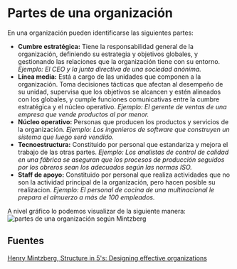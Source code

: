 # Partes de una organización

En una organización pueden identificarse las siguientes partes:
* **Cumbre estratégica:** Tiene la responsabilidad general de la organización, definiendo su estrategia y objetivos globales, y gestionando las relaciones que la organización tiene con su entorno. *Ejemplo: El CEO y la junta directiva de una sociedad anónima.*
* **Línea media:** Está a cargo de las unidades que componen a la organización. Toma decisiones tácticas que afectan al desempeño de su unidad, supervisa que los objetivos se alcancen y estén alineados con los globales, y cumple funciones comunicativas entre la cumbre estratégica y el núcleo operativo. *Ejemplo: El gerente de ventas de una empresa que vende productos al por menor.*
* **Núcleo operativo:** Personas que producen los productos y servicios de la organización. *Ejemplo: Los ingenieros de software que construyen un sistema que luego será vendido.*
* **Tecnoestructura:** Constituido por personal que estandariza y mejora el trabajo de las otras partes. *Ejemplo: Los analistas de control de calidad en una fábrica se aseguran que los procesos de producción seguidos por los obreros sean los adecuados según las normas ISO.*
* **Staff de apoyo:** Constituido por personal que realiza actividades que no son la actividad principal de la organización, pero hacen posible su realizacion. *Ejemplo: El personal de cocina de una multinacional le prepara el almuerzo a más de 100 empleados.*

A nivel gráfico lo podemos visualizar de la siguiente manera:
![partes de una organización según Mintzberg](https://en.wikipedia.org/wiki/File:Technostructure.svg)

## Fuentes
[Henry Mintzberg, Structure in 5's: Designing effective organizations](https://mintzberg.org/books/structure-5s-designing-effective-organizations)